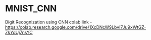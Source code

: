 # MNIST_CNN
Digit Recognization using CNN
colab link - https://colab.research.google.com/drive/1XcDNcW9LbvI7Ju9xWtGZ-ZkYdUj7nsYC
